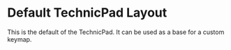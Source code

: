 # Default TechnicPad Layout

This is the default of the TechnicPad. It can be used as a base for a custom
keymap.
